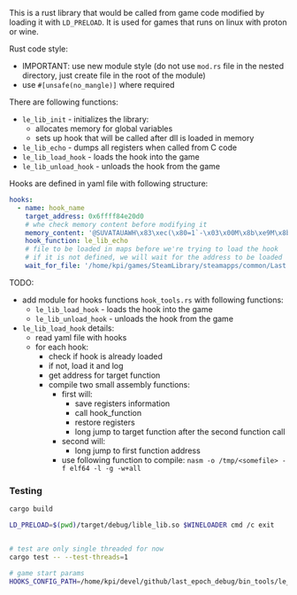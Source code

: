 This is a rust library that would be called from game code modified by loading it with `LD_PRELOAD`.
It is used for games that runs on linux with proton or wine.

Rust code style:

* IMPORTANT: use new module style (do not use `mod.rs` file in the nested directory, just create file in the root of the module)
* use `#[unsafe(no_mangle)]` where required

There are following functions:

* `le_lib_init` - initializes the library:
  * allocates memory for global variables
  * sets up hook that will be called after dll is loaded in memory
* `le_lib_echo` - dumps all registers when called from C code
* `le_lib_load_hook` - loads the hook into the game
* `le_lib_unload_hook` - unloads the hook from the game


Hooks are defined in yaml file with following structure:
```yaml
hooks:
  - name: hook_name
    target_address: 0x6ffff84e20d0
    # whe check memory content before modifying it
    memory_content: '@SUVATAUAWH\x83\xec(\x80=1`-\x03\x00M\x8b\xe9M\x8b\xe0H\x8b\xeaH\x8b'
    hook_function: le_lib_echo
    # file to be loaded in maps before we're trying to load the hook
    # if it is not defined, we will wait for the address to be loaded
    wait_for_file: '/home/kpi/games/SteamLibrary/steamapps/common/Last Epoch/GameAssembly.dll'
```

TODO:
* add module for hooks functions `hook_tools.rs` with following functions:
  - `le_lib_load_hook` - loads the hook into the game
  - `le_lib_unload_hook` - unloads the hook from the game
* `le_lib_load_hook` details:
  - read yaml file with hooks
  - for each hook:
    - check if hook is already loaded
    - if not, load it and log
    - get address for target function
    - compile two small assembly functions:
      - first will:
        - save registers information
        - call hook_function
        - restore registers
        - long jump to target function after the second function call
      - second will:
        - long jump to first function address
      - use following function to compile: `nasm -o /tmp/<somefile> -f elf64 -l -g -w+all`


### Testing

```bash
cargo build

LD_PRELOAD=$(pwd)/target/debug/lible_lib.so $WINELOADER cmd /c exit


# test are only single threaded for now
cargo test -- --test-threads=1

# game start params
HOOKS_CONFIG_PATH=/home/kpi/devel/github/last_epoch_debug/bin_tools/le_lib/examples/ls_hook_example/le_hook.yaml LD_PRELOAD=/home/kpi/devel/github/last_epoch_debug/bin_tools/le_lib/target/debug/lible_lib.so %command%
```